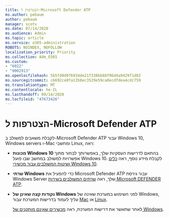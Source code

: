 ```yaml
---
title: הצטרפות ל-Microsoft Defender ATP
ms.author: pebaum
author: pebaum
manager: scotv
ms.date: 07/14/2020
ms.audience: Admin
ms.topic: article
ms.service: o365-administration
ROBOTS: NOINDEX, NOFOLLOW
localization_priority: Priority
ms.collection: Adm_O365
ms.custom:
- "6022"
- "9002913"
ms.openlocfilehash: 5b5fd0d976934de21f338bb88f96d4a9429f1d82
ms.sourcegitcommit: c6692ce0fa1358ec3529e59ca0ecdfdea4cdc759
ms.translationtype: MT
ms.contentlocale: he-IL
ms.lasthandoff: 09/14/2020
ms.locfileid: "47673426"
---
```

# <a name="onboarding-microsoft-defender-atp"></a>הצטרפות ל-Microsoft Defender ATP

לקבלת משאבים למשולב ב-Microsoft Defender ATP עבור Windows 10, Windows servers ו-Mac ומחשבי Linux, ראה: 

- **מכונות Windows 10** בהתאם לדרישות העסקיות שלך, באפשרותך לבחור מתוך אפשרויות למשולב במחשב שבו פועל Windows 10. לקבלת מידע נוסף, ראה [כלים ושיטות המשולבים עבור מכשירי Windows 10](https://docs.microsoft.com/windows/security/threat-protection/microsoft-defender-atp/configure-endpoints). 

- **שרתי Windows** כדי להפעיל את Microsoft Defender ATP עבור גירסת Windows Server שלך, ראה [שרתים המשולבים בשירות Microsoft DEFENDER ATP](https://docs.microsoft.com/windows/security/threat-protection/microsoft-defender-atp/configure-server-endpoints).

- **נקודות קצה שאינן של Windows**  לפני השימוש במערכת שאינה של Windows, עליך לעמוד בדרישות המערכת עבור [Mac](https://docs.microsoft.com/windows/security/threat-protection/microsoft-defender-atp/microsoft-defender-atp-mac#system-requirements) או [Linux](https://docs.microsoft.com/windows/security/threat-protection/microsoft-defender-atp/microsoft-defender-atp-linux#system-requirements).

    לאחר שתאשר את דרישות המערכת, ראה [מכשירים שאינם מותקנים של Windows](https://docs.microsoft.com/windows/security/threat-protection/microsoft-defender-atp/configure-endpoints-non-windows#onboarding-non-windows-machines).